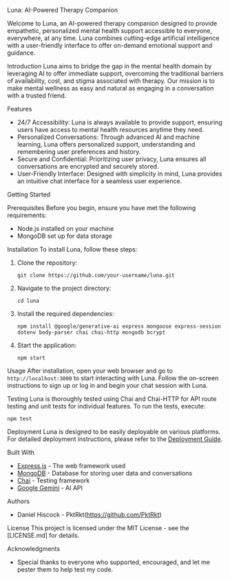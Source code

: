  Luna: AI-Powered Therapy Companion

Welcome to Luna, an AI-powered therapy companion designed to provide empathetic, personalized mental health support accessible to everyone, everywhere, at any time. Luna combines cutting-edge artificial intelligence with a user-friendly interface to offer on-demand emotional support and guidance.

 Introduction
Luna aims to bridge the gap in the mental health domain by leveraging AI to offer immediate support, overcoming the traditional barriers of availability, cost, and stigma associated with therapy. Our mission is to make mental wellness as easy and natural as engaging in a conversation with a trusted friend.

 Features
- 24/7 Accessibility: Luna is always available to provide support, ensuring users have access to mental health resources anytime they need.
- Personalized Conversations: Through advanced AI and machine learning, Luna offers personalized support, understanding and remembering user preferences and history.
- Secure and Confidential: Prioritizing user privacy, Luna ensures all conversations are encrypted and securely stored.
- User-Friendly Interface: Designed with simplicity in mind, Luna provides an intuitive chat interface for a seamless user experience.

 Getting Started

 Prerequisites
Before you begin, ensure you have met the following requirements:
- Node.js installed on your machine
- MongoDB set up for data storage

 Installation
To install Luna, follow these steps:
1. Clone the repository:
    ```
    git clone https://github.com/your-username/luna.git
    ```
2. Navigate to the project directory:
    ```
    cd luna
    ```
3. Install the required dependencies:
    ```
    npm install @google/generative-ai express mongoose express-session dotenv body-parser chai chai-http mongodb bcrypt
    ```
4. Start the application:
    ```
    npm start
    ```

 Usage
After installation, open your web browser and go to `http://localhost:3000` to start interacting with Luna. Follow the on-screen instructions to sign up or log in and begin your chat session with Luna.

 Testing
Luna is thoroughly tested using Chai and Chai-HTTP for API route testing and unit tests for individual features. To run the tests, execute:
```
npm test
```

 Deployment
Luna is designed to be easily deployable on various platforms. For detailed deployment instructions, please refer to the [Deployment Guide](DEPLOYMENT_GUIDE.md).

 Built With
- [Express.js](https://expressjs.com/) - The web framework used
- [MongoDB](https://www.mongodb.com/) - Database for storing user data and conversations
- [Chai](https://www.chaijs.com/) - Testing framework
- [Google Gemini](https://deepmind.google/technologies/gemini/introduction) - AI API


 Authors
- Daniel Hiscock - PktRkt(https://github.com/PktRkt)

 License
This project is licensed under the MIT License - see the [LICENSE.md] for details.

 Acknowledgments
- Special thanks to everyone who supported, encouraged, and let me pester them to help test my code.


